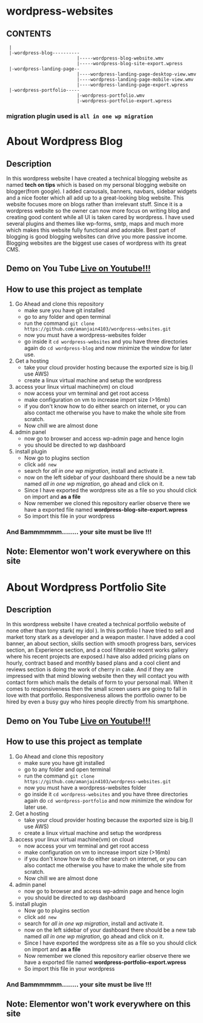 # wordpress-websites

## CONTENTS

```
 |
 |-wordpress-blog----------
                          |-----wordpress-blog-website.wmv
                          |-----wordpress-blog-site-export.wpress
 |-wordpress-landing-page--
                          |----wordpress-landing-page-desktop-view.wmv
                          |----wordpress-landing-page-mobile-view.wmv
                          |----wordpress-landing-page-export.wpress
 |-wordpress-portfolio-----
                          |-wordpress-portfolio.wmv
                          |-wordpress-portfolio-export.wpress
```

### migration plugin used is ```all in one wp migration```

# About Wordpress Blog

## Description 
In this wordpress website I have created a technical blogging website as named **tech on tips** which is based on my personal blogging website on blogger(from google). I added carousals, banners, navbars, sidebar widgets and a nice footer which all add up to a great-looking blog website. This website focuses more on blogs rather than irrelevant stuff. Since it is a wordpress website so the owner can now more focus on writing blog and creating good content while all UI is taken cared by wordpress. I have used several plugins and themes like wp-forms, smtp, maps and much more which makes this website fully functional and adorable. Best part of blogging is good blogging websites can drive you more passive income. Blogging websites are the biggest use cases of wordpress with its great CMS.

## Demo on You Tube [Live on Youtube!!!](https://youtu.be/_UmPwSSGA1Y)

## How to use this project as template 

1. Go Ahead and clone this repository
    * make sure you have git installed 
    * go to any folder and open terminal 
    * run the command ```git clone https://github.com/amanjain4103/wordpress-websites.git```
    * now you must have a wordpress-websites folder 
    * go inside it ```cd wordpress-websites``` and you have three directories again do ```cd wordpress-blog``` and now minimize the window for later use.
1. Get a hosting
    * take your cloud provider hosting because the exported size is big.(I use AWS)
    * create a linux virtual machine and setup the wordpress
1. access your linux virtual machine(vm) on cloud
    * now access your vm terminal and get root access
    * make configuration on vm to increase import size (>16mb)
    * if you don't know how to do either search on internet, or you can also contact me otherwise you have to make the whole site from scratch.
    * Now chill we are almost done
1. admin panel
    * now go to browser and access wp-admin page and hence login
    * you should be directed to wp dashboard
1. install plugin 
    * Now go to plugins section 
    * click ```add new```
    * search for *all in one wp migration*, install and activate it.
    * now on the left sidebar of your dashboard there should be a new tab named *all in one wp migration*, go ahead and click on it.
    * Since I have exported the wordpress site as a file so you should click on import and **as a file** 
    * Now remember we cloned this repository earlier observe there we have a exported file named **wordpress-blog-site-export.wpress**
    * So import this file in your wordpress
### And Bammmmmm........ your site must be live !!!

## Note: Elementor won't work everywhere on this site

# About Wordpress Portfolio Site

## Description 
In this wordpress website I have created a technical portfolio website of none other than tony stark( my idol ). In this portfolio I have tried to sell and market tony stark as a developer and a weapon master. I have added a cool banner, an about section, skills section with smooth progress bars, services section, an Experience section, and a cool filterable recent works gallery where his recent projects are exposed.I have also added pricing plans on hourly, contract based and monthly based plans and a cool client and reviews section is doing the work of cherry in cake. And if they are impressed with that mind blowing website then they will contact you with contact form which mails the details of form to your personal mail. When it comes to responsiveness then the small screen users are going to fall in love with that portfolio. Responsiveness allows the portfolio owner to be hired by even a busy guy who hires people directly from his smartphone. 

## Demo on You Tube [Live on Youtube!!!](https://youtu.be/MZui3-hWTjc)

## How to use this project as template 

1. Go Ahead and clone this repository
    * make sure you have git installed 
    * go to any folder and open terminal 
    * run the command ```git clone https://github.com/amanjain4103/wordpress-websites.git```
    * now you must have a wordpress-websites folder 
    * go inside it ```cd wordpress-websites``` and you have three directories again do ```cd wordpress-portfolio``` and now minimize the window for later use.
1. Get a hosting
    * take your cloud provider hosting because the exported size is big.(I use AWS)
    * create a linux virtual machine and setup the wordpress
1. access your linux virtual machine(vm) on cloud
    * now access your vm terminal and get root access
    * make configuration on vm to increase import size (>16mb)
    * if you don't know how to do either search on internet, or you can also contact me otherwise you have to make the whole site from scratch.
    * Now chill we are almost done
1. admin panel
    * now go to browser and access wp-admin page and hence login
    * you should be directed to wp dashboard
1. install plugin 
    * Now go to plugins section 
    * click ```add new```
    * search for *all in one wp migration*, install and activate it.
    * now on the left sidebar of your dashboard there should be a new tab named *all in one wp migration*, go ahead and click on it.
    * Since I have exported the wordpress site as a file so you should click on import and **as a file** 
    * Now remember we cloned this repository earlier observe there we have a exported file named **wordpress-portfolio-export.wpress**
    * So import this file in your wordpress
### And Bammmmmm........ your site must be live !!!

## Note: Elementor won't work everywhere on this site
